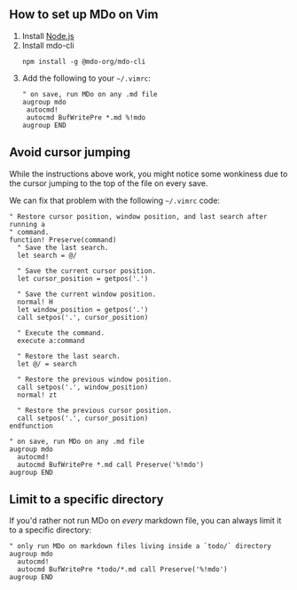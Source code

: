 ## How to set up MDo on Vim

1. Install [Node.js](https://nodejs.org)
2. Install mdo-cli
   ```
   npm install -g @mdo-org/mdo-cli
   ```
3. Add the following to your `~/.vimrc`:
   ```
   " on save, run MDo on any .md file
   augroup mdo
    autocmd!
    autocmd BufWritePre *.md %!mdo
   augroup END
   ```

## Avoid cursor jumping

While the instructions above work, you might notice some wonkiness due to the cursor jumping to the top of the file on every save.

We can fix that problem with the following `~/.vimrc` code:

```
" Restore cursor position, window position, and last search after running a
" command.
function! Preserve(command)
  " Save the last search.
  let search = @/

  " Save the current cursor position.
  let cursor_position = getpos('.')

  " Save the current window position.
  normal! H
  let window_position = getpos('.')
  call setpos('.', cursor_position)

  " Execute the command.
  execute a:command

  " Restore the last search.
  let @/ = search

  " Restore the previous window position.
  call setpos('.', window_position)
  normal! zt

  " Restore the previous cursor position.
  call setpos('.', cursor_position)
endfunction

" on save, run MDo on any .md file
augroup mdo
  autocmd!
  autocmd BufWritePre *.md call Preserve('%!mdo')
augroup END
```

## Limit to a specific directory

If you'd rather not run MDo on _every_ markdown file, you can always limit it to a specific directory:

```
" only run MDo on markdown files living inside a `todo/` directory
augroup mdo
  autocmd!
  autocmd BufWritePre *todo/*.md call Preserve('%!mdo')
augroup END
```
